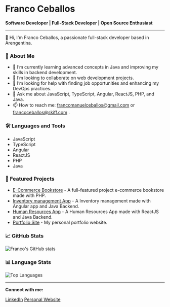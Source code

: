 # Franco Ceballos

**Software Developer | Full-Stack Developer | Open Source Enthusiast**

---

👋 Hi, I'm Franco Ceballos, a passionate full-stack developer based in Arengentina.

### 🚀 About Me

- 🌱 I’m currently learning advanced concepts in Java and improving my skills in backend development.
- 👯 I’m looking to collaborate on web development projects.
- 🤔 I’m looking for help with finding job opportunities and enhancing my DevOps practices.
- 💬 Ask me about JavaScript, TypeScript, Angular, ReactJS, PHP, and Java.
- 📫 How to reach me: francomanuelceballos@gmail.com or francoceballos@skiff.com .

### 🛠️ Languages and Tools

- JavaScript
- TypeScript
- Angular
- ReactJS
- PHP
- Java

### 🌟 Featured Projects

- [E-Commerce Bookstore](https://github.com/francomceballos/cloud-bookstore) - A full-featured project e-commerce bookstore made with PHP.
- [Inventory management App](https://github.com/francomceballos/App-FullStack-manejo-de-inventarios) - A Inventory management made with Angular app and Java Backend.
- [Human Resources App](https://github.com/francomceballos/recursos-humanos-app) - A Human Resources App made with ReactJS and Java Backend.
- [Portfolio Site](https://github.com/francomceballos/francomceballos.github.io) - My personal portfolio website.

### 📈 GitHub Stats

![Franco's GitHub stats](https://github-readme-stats.vercel.app/api?username=francomceballos&show_icons=true&theme=radical)

### 📊 Language Stats

![Top Languages](https://github-readme-stats.vercel.app/api/top-langs/?username=francomceballos&layout=compact&theme=radical)

---

**Connect with me:**

[LinkedIn](https://www.linkedin.com/in/francomanuelceballos/) 
[Personal Website](www.francomceballos.github.io/)
